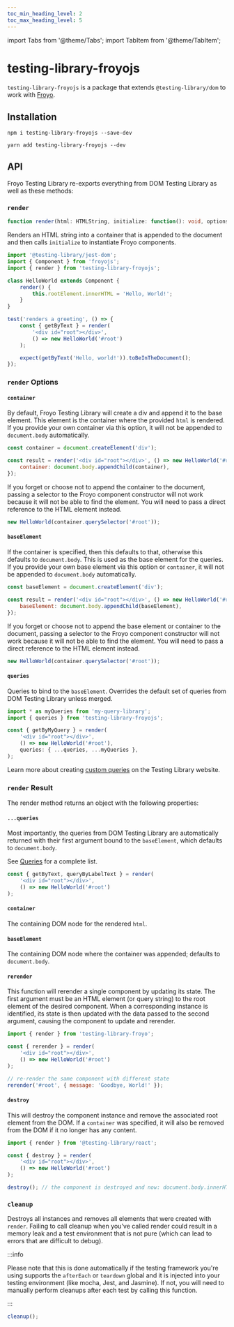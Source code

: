 ```yaml
---
toc_min_heading_level: 2
toc_max_heading_level: 5
---
```


import Tabs from '@theme/Tabs';
import TabItem from '@theme/TabItem';

# testing-library-froyojs

`testing-library-froyojs` is a package that extends `@testing-library/dom` to work with [Froyo](https://marksmccann.github.io/froyo/).

## Installation

<Tabs>
<TabItem value="npm" label="npm" default>

```shell
npm i testing-library-froyojs --save-dev
```

</TabItem>
<TabItem value="yarn" label="Yarn">

```shell
yarn add testing-library-froyojs --dev
```

</TabItem>
</Tabs>

## API

Froyo Testing Library re-exports everything from DOM Testing Library as well as these methods:

### `render`

```ts
function render(html: HTMLString, initialize: function(): void, options?: RenderOptions): RenderResult
```

Renders an HTML string into a container that is appended to the document and then calls `initialize` to instantiate Froyo components.

```js
import '@testing-library/jest-dom';
import { Component } from 'froyojs';
import { render } from 'testing-library-froyojs';

class HelloWorld extends Component {
    render() {
        this.rootElement.innerHTML = 'Hello, World!';
    }
}

test('renders a greeting', () => {
    const { getByText } = render(
        '<div id="root"></div>',
        () => new HelloWorld('#root')
    );

    expect(getByText('Hello, world!')).toBeInTheDocument();
});
```

### `render` Options

#### `container`

By default, Froyo Testing Library will create a div and append it to the base element. This element is the container where the provided `html` is rendered. If you provide your own container via this option, it will not be appended to `document.body` automatically.

```js
const container = document.createElement('div');

const result = render('<div id="root"></div>', () => new HelloWorld('#root'), {
    container: document.body.appendChild(container),
});
```

If you forget or choose not to append the container to the document, passing a selector to the Froyo component constructor will not work because it will not be able to find the element. You will need to pass a direct reference to the HTML element instead.

```js
new HelloWorld(container.querySelector('#root'));
```

#### `baseElement`

If the container is specified, then this defaults to that, otherwise this defaults to `document.body`. This is used as the base element for the queries. If you provide your own base element via this option or `container`, it will not be appended to `document.body` automatically.

```js
const baseElement = document.createElement('div');

const result = render('<div id="root"></div>', () => new HelloWorld('#root'), {
    baseElement: document.body.appendChild(baseElement),
});
```

If you forget or choose not to append the base element or container to the document, passing a selector to the Froyo component constructor will not work because it will not be able to find the element. You will need to pass a direct reference to the HTML element instead.

```js
new HelloWorld(container.querySelector('#root'));
```

#### `queries`

Queries to bind to the `baseElement`. Overrides the default set of queries from DOM Testing Library unless merged.

```js
import * as myQueries from 'my-query-library';
import { queries } from 'testing-library-froyojs';

const { getByMyQuery } = render(
    '<div id="root"></div>',
    () => new HelloWorld('#root'),
    queries: { ...queries, ...myQueries },
);
```

Learn more about creating [custom queries](https://testing-library.com/docs/dom-testing-library/api-custom-queries/) on the Testing Library website.

### `render` Result

The render method returns an object with the following properties:

#### `...queries`

Most importantly, the queries from DOM Testing Library are automatically returned with their first argument bound to the `baseElement`, which defaults to `document.body`.

See [Queries](https://testing-library.com/docs/queries/about) for a complete list.

```js
const { getByText, queryByLabelText } = render(
    '<div id="root"></div>',
    () => new HelloWorld('#root')
);
```

#### `container`

The containing DOM node for the rendered `html`.

#### `baseElement`

The containing DOM node where the container was appended; defaults to `document.body`.

#### `rerender`

This function will rerender a single component by updating its state. The first argument must be an HTML element (or query string) to the root element of the desired component. When a corresponding instance is identified, its state is then updated with the data passed to the second argument, causing the component to update and rerender.

```js
import { render } from 'testing-library-froyo';

const { rerender } = render(
    '<div id="root"></div>',
    () => new HelloWorld('#root')
);

// re-render the same component with different state
rerender('#root', { message: 'Goodbye, World!' });
```

#### `destroy`

This will destroy the component instance and remove the associated root element from the DOM. If a `container` was specified, it will also be removed from the DOM if it no longer has any content.

```js
import { render } from '@testing-library/react';

const { destroy } = render(
    '<div id="root"></div>',
    () => new HelloWorld('#root')
);

destroy(); // the component is destroyed and now: document.body.innerHTML === ''
```

### `cleanup`

Destroys all instances and removes all elements that were created with `render`. Failing to call cleanup when you've called render could result in a memory leak and a test environment that is not pure (which can lead to errors that are difficult to debug).

:::info

Please note that this is done automatically if the testing framework you're using supports the `afterEach` or `teardown` global and it is injected into your testing environment (like mocha, Jest, and Jasmine). If not, you will need to manually perform cleanups after each test by calling this function.

:::

```js
cleanup();
```

